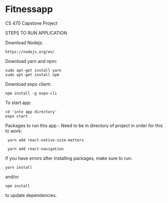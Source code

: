 # Fitnessapp
CS 470 Capstone Project

STEPS TO RUN APPLICATION

Download Nodejs:
	
	https://nodejs.org/en/
	
Download yarn and npm:

	sudo apt-get install yarn
	sudo apt-get install npm

Download expo client:

	npm install -g expo-cli
  
To start app:

	cd 'into app directory'
	expo start
	
Packages to run this app - Need to be in directory of project in order for this to work:

  	 yarn add react-native-size-matters
  
  	 yarn add react-navigation
		
If you have errors after installing packages, make sure to run:

  	yarn install
		
and/or  

	npm install 
  
to update dependencies.


